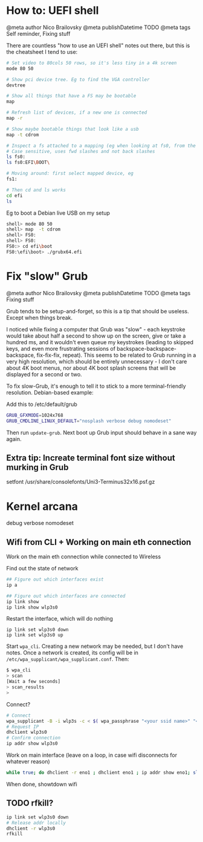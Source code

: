 # How to: UEFI shell

@meta author Nico Brailovsky
@meta publishDatetime TODO
@meta tags Self reminder, Fixing stuff

There are countless "how to use an UEFI shell" notes out there, but this is the cheatsheet I tend to use:

```bash
# Set video to 80cols 50 rows, so it's less tiny in a 4k screen
mode 80 50

# Show pci device tree. Eg to find the VGA controller
devtree

# Show all things that have a FS may be bootable
map

# Refresh list of devices, if a new one is connected
map -r

# Show maybe bootable things that look like a usb
map -t cdrom

# Inspect a fs attached to a mapping (eg when looking at fs0, from the output of §map§)
# Case sensitive, uses fwd slashes and not back slashes
ls fs0:
ls fs0:EFI\BOOT\

# Moving around: first select mapped device, eg
fs1:

# Then cd and ls works
cd efi
ls
```

Eg to boot a Debian live USB on my setup

```bash
shell> mode 80 50
shell> map  -t cdrom
shell> FS0:
shell> FS0:
FS0:> cd efi\boot
FS0:\efi\boot> ./grubx64.efi
```




# Fix "slow" Grub

@meta author Nico Brailovsky
@meta publishDatetime TODO
@meta tags Fixing stuff


Grub tends to be setup-and-forget, so this is a tip that should be useless. Except when things break.


I noticed while fixing a computer that Grub was "slow" - each keystroke would take about half a second to show up on the screen, give or take a hundred ms, and it wouldn't even queue my keystrokes (leading to skipped keys, and even more frustrating sessions of backspace-backspace-backspace, fix-fix-fix, repeat). This seems to be related to Grub running in a very high resolution, which should be entirely unnecessary - I don't care about 4K boot menus, nor about 4K boot splash screens that will be displayed for a second or two.

To fix slow-Grub, it's enough to tell it to stick to a more terminal-friendly resolution. Debian-based example:


Add this to /etc/default/grub

```bash
GRUB_GFXMODE=1024x768
GRUB_CMDLINE_LINUX_DEFAULT="nosplash verbose debug nomodeset"
```

Then run `update-grub`. Next boot up Grub input should behave in a sane way again.

## Extra tip: Increate terminal font size without murking in Grub

setfont /usr/share/consolefonts/Uni3-Terminus32x16.psf.gz



# Kernel arcana
debug verbose nomodeset



## Wifi from CLI + Working on main eth connection

Work on the main eth connection while connected to Wireless

Find out the state of network

```bash
## Figure out which interfaces exist
ip a

## Figure out which interfaces are connected
ip link show
ip link show wlp3s0
```

Restart the interface, which will do nothing

```
ip link set wlp3s0 down
ip link set wlp3s0 up
```

Start `wpa_cli`. Creating a new network may be needed, but I don't have notes. Once a network is created, its config will be in `/etc/wpa_supplicant/wpa_supplicant.conf`. Then:

```bash
$ wpa_cli
> scan
[Wait a few seconds]
> scan_results
> 
```

Connect?

```bash
# Connect
wpa_supplicant -B -i wlp3s -c < $( wpa_passphrase "<your ssid name>" "<password>" )
# Request IP
dhclient wlp3s0
# Confirm connection
ip addr show wlp3s0
```


Work on main interface (leave on a loop, in case wifi disconnects for whatever reason)

```bash
while true; do dhclient -r eno1 ; dhclient eno1 ; ip addr show eno1; sleep 1; echo "DONE"; done 
```

When done, showtdown wifi


## TODO rfkill?

```bash
ip link set wlp3s0 down
# Release addr locally
dhclient -r wlp3s0
rfkill
```

